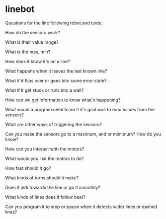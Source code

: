 # linebot



Questions for the line following robot and code.

How do the sensors work?

What is their value range?

What is the max, min?

How does it know it's on a line?

What happens when it leaves the last known line?

What if it flips over or goes into some error state?

What if it get stuck or runs into a wall?

How can we get information to know what's happening?

What would a program need to do if it's goal was to read values from the sensors?

What are other ways of triggering the sensors?

Can you make the sensors go to a maximum, and or mimimum? How do you know?

How can you interact with the motors?

What would you like the motors to do?

How fast should it go?

What kinds of turns should it make?

Does it jerk towards the line or go it smoothly?

What kinds of lines does it follow best?

Can you program it to stop or pause when it detects wider lines or dashed lines?



